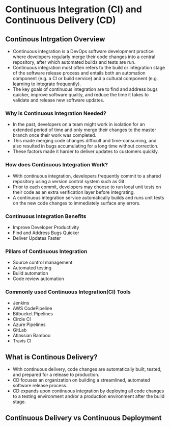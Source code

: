 # Continuous Integration (CI) and Continuous Delivery (CD)

## Continous Intrgation Overview

- Continuous integration is a DevOps software development practice where developers regularly merge their code changes into a central repository, after which automated builds and tests are run.
- Continuous integration most often refers to the build or integration stage of the software release process and entails both an automation component (e.g. a CI or build service) and a cultural component (e.g. learning to integrate frequently).
- The key goals of continuous integration are to find and address bugs quicker, improve software quality, and reduce the time it takes to validate and release new software updates.

### Why is Continuous Integration Needed?

- In the past, developers on a team might work in isolation for an extended period of time and only merge their changes to the master branch once their work was completed.
- This made merging code changes difficult and time-consuming, and also resulted in bugs accumulating for a long time without correction.
- These factors made it harder to deliver updates to customers quickly.

### How does Continuous Integration Work?

- With continuous integration, developers frequently commit to a shared repository using a version control system such as Git.
- Prior to each commit, developers may choose to run local unit tests on their code as an extra verification layer before integrating.
- A continuous integration service automatically builds and runs unit tests on the new code changes to immediately surface any errors.

### Continuous Integration Benefits

- Improve Developer Productivity
- Find and Address Bugs Quicker
- Deliver Updates Faster

### Pillars of Continuous Integration

- Source control management
- Automated testing
- Build automation
- Code review automation

### Commonly used Continuous Integration(CI) Tools

- Jenkins
- AWS CodePipeline
- Bitbucket Pipelines
- Circle CI
- Azure Pipelines
- GitLab
- Atlassian Bamboo
- Travis CI

## What is Continous Delivery?

- With continuous delivery, code changes are automatically built, tested, and prepared for a release to production.
- CD focuses an organization on building a streamlined, automated software release process.
- CD expands upon continuous integration by deploying all code changes to a testing environment and/or a production environment after the build stage.

## Continuous Delivery vs Continuous Deployment

